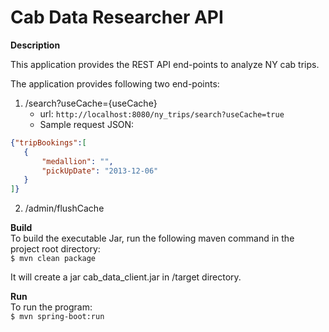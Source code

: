 # Cab Data Researcher API
__Description__

This application provides the REST API end-points to analyze NY cab trips.<br>

The application provides following two end-points:<br>
 1. /search?useCache={useCache}<br>
 	- url: ``http://localhost:8080/ny_trips/search?useCache=true``<br>
 	- Sample request JSON:<br>
 ```json
 {"tripBookings":[
    {
        "medallion": "",
        "pickUpDate": "2013-12-06"
    }
]}
```
 2. /admin/flushCache
 <p></p>

__Build__
<br>To build the executable Jar, run the following maven command in the project root directory:<br>
``$ mvn clean package``

It will create a jar cab_data_client.jar in <project root>/target directory.<br>

__Run__
<br>To run the program:<br>
``$ mvn spring-boot:run``
